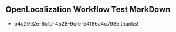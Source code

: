 ## OpenLocalization Workflow Test MarkDown
* b4c29e2e-6c1d-4528-9cfe-54f86a4c7985 
thanks!<!--HONumber=Mar16_HO4-->
